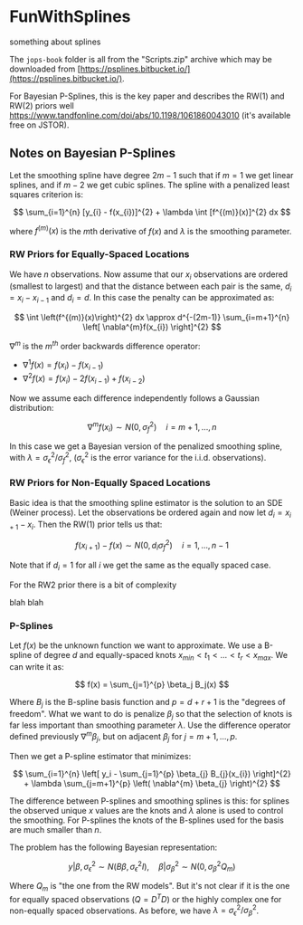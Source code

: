 # FunWithSplines
something about splines

The `jops-book` folder is all from the "Scripts.zip" archive which may be downloaded from [https://psplines.bitbucket.io/](https://psplines.bitbucket.io/).

For Bayesian P-Splines, this is the key paper and describes the RW(1) and RW(2) priors well https://www.tandfonline.com/doi/abs/10.1198/1061860043010 (it's available free on JSTOR).

## Notes on Bayesian P-Splines

Let the smoothing spline have degree $2m-1$ such that if $m=1$ we get linear splines, and if $m-2$ we get cubic splines. The spline with a penalized least squares criterion is:

$$
\sum_{i=1}^{n} [y_{i} - f(x_{i})]^{2} + \lambda \int [f^{(m)}(x)]^{2} dx
$$

where $f^{(m)}(x)$ is the $m$th derivative of $f(x)$ and $\lambda$ is the smoothing parameter.

### RW Priors for Equally-Spaced Locations

We have $n$ observations. Now assume that our $x_{i}$ observations are ordered (smallest to largest) and that the distance between each pair is the same, $d_i = x_i - x_{i-1}$ and $d_i = d$. In this case the penalty can be approximated as:

$$
\int \left(f^{(m)}(x)\right)^{2} dx \approx d^{-(2m-1)} \sum_{i=m+1}^{n}  \left[ \nabla^{m}f(x_{i}) \right]^{2}
$$

$\nabla^{m}$ is the $m^{th}$ order backwards difference operator:

  * $\nabla^{1}f(x) = f(x_i) - f(x_{i-1})$
  * $\nabla^{2}f(x) = f(x_i) - 2f(x_{i-1}) + f(x_{i-2})$

Now we assume each difference independently follows a Gaussian distribution:

$$
\nabla^{m}f(x_{i}) \sim N(0, \sigma^{2}_{f}) \quad i = m+1, \ldots, n
$$

In this case we get a Bayesian version of the penalized smoothing spline, with $\lambda=\sigma^{2}_{\epsilon} / \sigma^{2}_{f}$, ($\sigma^{2}_{\epsilon}$ is the error variance for the i.i.d. observations).

### RW Priors for Non-Equally Spaced Locations

Basic idea is that the smoothing spline estimator is the solution to an SDE (Weiner process). Let the observations be ordered again and now let $d_i = x_{i+1} - x_i$. Then the RW(1) prior tells us that:

$$
f(x_{i+1}) - f(x) \sim N(0, d_{i} \sigma^{2}_{f}) \quad i=1, \ldots, n-1
$$

Note that if $d_{i} = 1$ for all $i$ we get the same as the equally spaced case.

For the RW2 prior there is a bit of complexity  

blah blah

### P-Splines

Let $f(x)$ be the unknown function we want to approximate. We use a B-spline of degree $d$ and equally-spaced knots $x_{min} < t_1 < \ldots < t_r < x_{max}$. We can write it as:

$$
f(x) = \sum_{j=1}^{p} \beta_j B_j(x)
$$

Where $B_j$ is the B-spline basis function and $p=d+r+1$ is the "degrees of freedom". What we want to do is penalize $\beta_j$ so that the selection of knots is far less important than smoothing parameter $\lambda$. Use the difference operator defined previously $\nabla^{m}\beta_j$, but on adjacent $\beta_j$ for $j=m+1,\ldots,p$.

Then we get a P-spline estimator that minimizes:

$$
\sum_{i=1}^{n} \left[ y_i - \sum_{j=1}^{p} \beta_{j} B_{j}(x_{i}) \right]^{2} + \lambda \sum_{j=m+1}^{p} \left( \nabla^{m} \beta_{j} \right)^{2}
$$

The difference between P-splines and smoothing splines is this: for splines the observed unique $x$ values are the knots and $\lambda$ alone is used to control the smoothing. For P-splines the knots of the B-splines used for the basis are much smaller than $n$.

The problem has the following Bayesian representation:

$$
y | \beta, \sigma_{\epsilon}^{2} \sim N(B\beta, \sigma_{\epsilon}^{2}I), \quad \beta | \sigma_{\beta}^{2}  \sim N \left( 0, \sigma^{2}_{\beta} Q_{m} \right)
$$

Where $Q_{m}$ is "the one from the RW models". But it's not clear if it is the one for equally spaced observations ($Q=D^{T}D$) or the highly complex one for non-equally spaced observations. As before, we have $\lambda = \sigma^{2}_{\epsilon} / \sigma^{2}_{\beta}$.